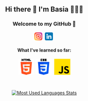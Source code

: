 <h2 align="center">Hi there 👋 I'm Basia 🙋🏻‍♀️</h2>

<h3 align="center">Welcome to my GitHub 💜</h3>

<div align="center">
<a href="https://www.instagram.com/must_have_dev/"><img src="./icons/2111463.png" alt="Instagram Icon" width="25"></a>&nbsp
<a href="https://www.linkedin.com/in/barbara-musia%C5%82-403911196/"><img src="./icons/3536505.png" alt="LinkedIn Icon" width="25"></a>&nbsp
</div>

<h4 align="center">What I've learned so far:</h4>
<div align="center">
<img src="./icons/5968267.png" alt="HTML Icon" width="50">
<img src="./icons/5968242.png" alt="CSS Icon" width="50">&nbsp
<img src="./icons/5968292.png" alt="JavaScript Icon" width="50">
</div>

&emsp;

<div align="center">
<a href="https://github.com/barbara-musial/github-readme-stats"><img src="https://github-readme-stats.vercel.app/api/top-langs/?username=barbara-musial&layout=compact&theme=radical" alt="Most Used Languages Stats"></a>
</div>
